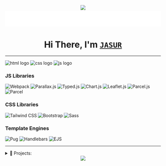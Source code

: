 <div align="center">
<img src="https://bs-uploads.toptal.io/blackfish-uploads/components/seo/5992995/og_image/optimized/1105-A_Guide_to_Webpack_and_React_Dan_Social-119b3bc7125401b042860514ada7f1e7.png">

<img src="svg/mind.svg">

# Hi There, I'm <a href="https://github.com/jasurhaydarovcode"> `JASUR` </a>

</div>

---

<img src="https://cdn3d.iconscout.com/3d/free/thumb/free-html-9294875-7578018.png?f=webp" width="100" title="HTML" alt="html logo">
<img src="https://cdn3d.iconscout.com/3d/free/thumb/free-css-9294881-7578024.png?f=webp" width="100" title="CSS" alt="css logo"> 
<img src="https://s3-alpha.figma.com/hub/file/4401264414/d7b507bd-4444-4b46-a36e-cb97a30cbf94-cover.png" width="100" title="JS" alt="js logo">

### JS Libraries
![Webpack](https://img.shields.io/badge/Webpack-8DD6F9?style=for-the-badge&logo=webpack&logoColor=black)
![Parallax.js](https://img.shields.io/badge/Parallax.js-1E90FF?style=for-the-badge&logo=javascript&logoColor=white)
![Typed.js](https://img.shields.io/badge/Typed.js-00BFFF?style=for-the-badge&logo=javascript&logoColor=white)
![Chart.js](https://img.shields.io/badge/Chart.js-FF6384?style=for-the-badge&logo=chartdotjs&logoColor=white)
![Leaflet.js](https://img.shields.io/badge/Leaflet.js-199900?style=for-the-badge&logo=leaflet&logoColor=white)
![Parcel.js](https://img.shields.io/badge/Parcel.js-440099?style=for-the-badge&logo=parcel&logoColor=white)
![Parcel](https://img.shields.io/badge/Parcel-02303A?style=for-the-badge&logo=parcel&logoColor=white)


### CSS Libraries
![Tailwind CSS](https://img.shields.io/badge/Tailwind_CSS-38B2AC?style=for-the-badge&logo=tailwind-css&logoColor=white)
![Bootstrap](https://img.shields.io/badge/Bootstrap-7952B3?style=for-the-badge&logo=bootstrap&logoColor=white)
![Sass](https://img.shields.io/badge/Sass-CC6699?style=for-the-badge&logo=sass&logoColor=white)

### Template Engines
![Pug](https://img.shields.io/badge/Pug-A86454?style=for-the-badge&logo=pug&logoColor=white)
![Handlebars](https://img.shields.io/badge/Handlebars.js-000000?style=for-the-badge&logo=handlebarsdotjs&logoColor=white)
![EJS](https://img.shields.io/badge/EJS-02303A?style=for-the-badge&logo=ejs&logoColor=white)

---

<!-- =================================================== Projects =================================================== -->
<details>
    <summary>📂 Projects:</summary>

# Projects

| Project 1                                              | Project 2                                             |
| --------------------------------------------------- | --------------------------------------------------- |
| [![Readme Card](https://github-readme-stats.vercel.app/api/pin/?username=jasurhaydarovcode&repo=Mobile-UI-screens&theme=ambient_gradient)](https://github.com/jasurhaydarovcode/Mobile-UI-screens) | [![Readme Card](https://github-readme-stats.vercel.app/api/pin/?username=jasurhaydarovcode&repo=bookers&theme=ambient_gradient)](https://github.com/jasurhaydarovcode/bookers) |

| Project 3                                              | Project 4                                               |
| --------------------------------------------------- | --------------------------------------------------- |
| [![Readme Card](https://github-readme-stats.vercel.app/api/pin/?username=jasurhaydarovcode&repo=olcha.uz&theme=ambient_gradient)](https://github.com/jasurhaydarovcode/olcha.uz) | [![Readme Card](https://github-readme-stats.vercel.app/api/pin/?username=jasurhaydarovcode&repo=Zlatmax&theme=ambient_gradient)](https://github.com/jasurhaydarovcode/Zlatmax) |
</details> 

<div align="center">
<img src="svg/snake-activity.svg">
</div>